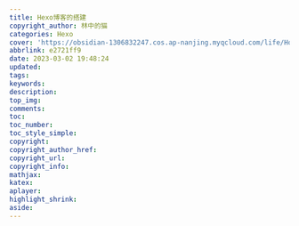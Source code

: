 ```yaml
---
title: Hexo博客的搭建
copyright_author: 林中的猫
categories: Hexo
cover: 'https://obsidian-1306832247.cos.ap-nanjing.myqcloud.com/life/Home01.jpg'
abbrlink: e2721ff9
date: 2023-03-02 19:48:24
updated:
tags:
keywords:
description:
top_img:
comments:
toc:
toc_number:
toc_style_simple:
copyright:
copyright_author_href:
copyright_url:
copyright_info:
mathjax:
katex:
aplayer:
highlight_shrink:
aside:
---
```

